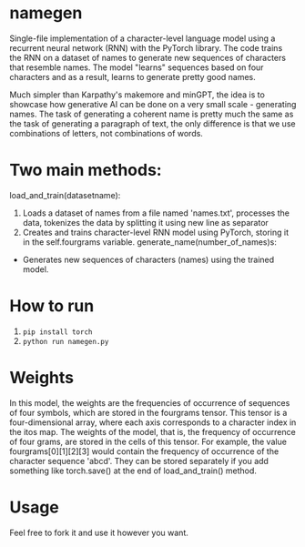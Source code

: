 # namegen
Single-file implementation of a character-level language model using a recurrent neural network (RNN) with the PyTorch library. The code trains the RNN on a dataset of names to generate new sequences of characters that resemble names. The model "learns" sequences based on four characters and as a result, learns to generate pretty good names.

Much simpler than Karpathy's makemore and minGPT, the idea is to showcase how generative AI can be done on a very small scale - generating names. The task of generating a coherent name is pretty much the same as the task of generating a paragraph of text, the only difference is that we use combinations of letters, not combinations of words.

# Two main methods:
load_and_train(datasetname): 
1. Loads a dataset of names from a file named 'names.txt', processes the data, tokenizes the data by splitting it using new line as separator
2. Creates and trains character-level RNN model using PyTorch, storing it in the self.fourgrams variable.
generate_name(number_of_names)s:
- Generates new sequences of characters (names) using the trained model.

# How to run
1. `pip install torch`
2. `python run namegen.py`

# Weights
In this model, the weights are the frequencies of occurrence of sequences of four symbols, which are stored in the fourgrams tensor. This tensor is a four-dimensional array, where each axis corresponds to a character index in the itos map. The weights of the model, that is, the frequency of occurrence of four grams, are stored in the cells of this tensor. For example, the value fourgrams[0][1][2][3] would contain the frequency of occurrence of the character sequence 'abcd'. They can be stored separately if you add something like torch.save() at the end of load_and_train() method.

# Usage
Feel free to fork it and use it however you want.
